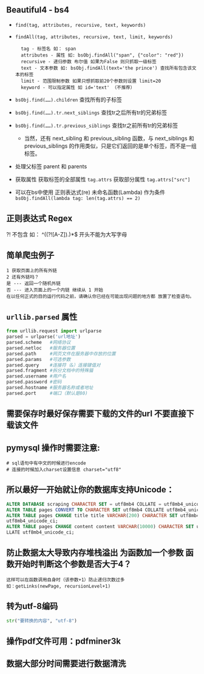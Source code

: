 ## Beautiful4 - bs4
* `find(tag, attributes, recursive, text, keywords)`
* `findAll(tag, attributes, recursive, text, limit, keywords) `
    ```text
      tag - 标签名 如： span
      attributes - 属性 如: bsObj.findAll("span", {"color": "red"})
      recursive - 递归参数 布尔值 如果为False 则只抓取一级标签
      text - 文本参数 如: bsObj.findAll(text='the prince') 查找所有包含该文本的标签
      limit - 范围限制参数 如果只想抓取前20个参数则设置 limit=20
      keyword - 可以指定属性 如 id='text' （不推荐）
    ```

* `bsObj.find(……).children` 查找所有的子标签

* `bsObj.find(……).tr.next_siblings` 查找tr之后所有tr的兄弟标签

* `bsObj.find(……).tr.previous_siblings` 查找tr之前所有tr的兄弟标签
    * 当然，还有 next_sibling 和 previous_sibling 函数，与 next_siblings 和 
    previous_siblings 的作用类似，只是它们返回的是单个标签，而不是一组标签。

* 处理父标签 parent 和 parents

* 获取属性
    获取标签的全部属性 `tag.attrs`
    获取部分属性 `tag.attrs["src"]`
    
* 可以在bs中使用 正则表达式(re) 未命名函数(Lambda) 作为条件
    `bsObj.findAll(lambda tag: len(tag.attrs) == 2)`

## 正则表达式 Regex
?! 不包含 如： ^((?![A-Z]).)*$   开头不能为大写字母


## 简单爬虫例子
    1 获取页面上的所有外链
    2 还有外链吗？
    是 --- 返回一个随机外链
    否 --- 进入页面上的一个内链 继续从 1 开始
    在以任何正式的目的运行代码之前，请确认你已经在可能出现问题的地方都 放置了检查语句。


## `urllib.parsed` 属性
```python
from urllib.request import urlparse
parsed = urlparse('url地址')
parsed.scheme   #网络协议
parsed.netloc   #服务器位置 
parsed.path     #网页文件在服务器中存放的位置
parsed.params   #可选参数
parsed.query    #连接符（&）连接键值对
parsed.fragment #拆分文档中的特殊猫
parsed.username #用户名
parsed.password #密码
parsed.hostname #服务器名称或者地址
parsed.port     #端口（默认是80)
```

## 需要保存时最好保存需要下载的文件的url 不要直接下载该文件

## pymysql 操作时需要注意:
    # sql语句中有中文的时候进行encode
    # 连接的时候加入charset设置信息 charset="utf8"

## 所以最好一开始就让你的数据库支持Unicode：
```sql
ALTER DATABASE scraping CHARACTER SET = utf8mb4 COLLATE = utf8mb4_unicode_ci;
ALTER TABLE pages CONVERT TO CHARACTER SET utf8mb4 COLLATE utf8mb4_unicode_ci;
ALTER TABLE pages CHANGE title title VARCHAR(200) CHARACTER SET utf8mb4 COLLATE
utf8mb4_unicode_ci;
ALTER TABLE pages CHANGE content content VARCHAR(10000) CHARACTER SET utf8mb4 CO
LLATE utf8mb4_unicode_ci;
```

## 防止数据太大导致内存堆栈溢出 为函数加一个参数 函数开始时判断这个参数是否大于4？
    这样可以在函数调用自身时（该参数+1）防止递归次数过多
    如：getLinks(newPage, recursionLevel+1)
    
## 转为utf-8编码
```python
str("要转换的内容", "utf-8")
```    

## 操作pdf文件可用：pdfminer3k


## 数据大部分时间需要进行数据清洗